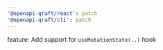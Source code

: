 ```yaml
---
'@openapi-qraft/react': patch
'@openapi-qraft/cli': patch
---
```


feature: Add support for `useMutationState(..)` hook
